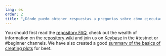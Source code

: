 ```yaml
---
lang: es
order: 2
title: "¿Dónde puedo obtener respuestas a preguntas sobre cómo ejecutar beet?"
---
```


You should first read the [repository FAQ](https://github.com/beet-Network/beet-blockchain/wiki/FAQ), check out the wealth of information on the [repository wiki](https://github.com/beet-Network/beet-blockchain/wiki/) and  join us on [Keybase](https://keybase.io/team/beet_network.public) in the #testnet or #beginner channels. We have also created a good [summary of the basics of creating plots](https://www.beet.net/2021/02/22/plotting-basics.html) for beet.
